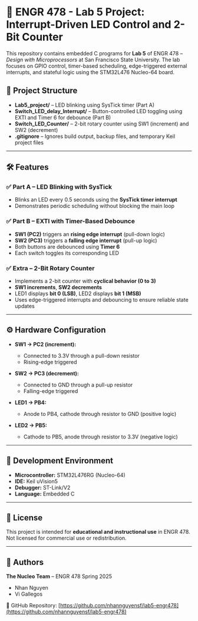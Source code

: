 # 🔧 ENGR 478 - Lab 5 Project: Interrupt-Driven LED Control and 2-Bit Counter

This repository contains embedded C programs for **Lab 5** of ENGR 478 – *Design with Microprocessors* at San Francisco State University. The lab focuses on GPIO control, timer-based scheduling, edge-triggered external interrupts, and stateful logic using the STM32L476 Nucleo-64 board.

## 📁 Project Structure

- **Lab5_project/** – LED blinking using SysTick timer (Part A)
- **Switch_LED_delay_Interrupt/** – Button-controlled LED toggling using EXTI and Timer 6 for debounce (Part B)
- **Switch_LED_Counter/** – 2-bit rotary counter using SW1 (increment) and SW2 (decrement)
- **.gitignore** – Ignores build output, backup files, and temporary Keil project files

---

## 🛠️ Features

### ✅ Part A – LED Blinking with SysTick
- Blinks an LED every 0.5 seconds using the **SysTick timer interrupt**
- Demonstrates periodic scheduling without blocking the main loop

### ✅ Part B – EXTI with Timer-Based Debounce
- **SW1 (PC2)** triggers an **rising edge interrupt** (pull-down logic)
- **SW2 (PC3)** triggers a **falling edge interrupt** (pull-up logic)
- Both buttons are debounced using **Timer 6**
- Each switch toggles its corresponding LED

### ✅ Extra – 2-Bit Rotary Counter
- Implements a 2-bit counter with **cyclical behavior (0 to 3)**
- **SW1 increments**, **SW2 decrements**
- LED1 displays **bit 0 (LSB)**, LED2 displays **bit 1 (MSB)**
- Uses edge-triggered interrupts and debouncing to ensure reliable state updates

---

## ⚙️ Hardware Configuration

- **SW1 → PC2 (increment):**
  - Connected to 3.3V through a pull-down resistor
  - Rising-edge triggered

- **SW2 → PC3 (decrement):**
  - Connected to GND through a pull-up resistor
  - Falling-edge triggered

- **LED1 → PB4:**
  - Anode to PB4, cathode through resistor to GND (positive logic)

- **LED2 → PB5:**
  - Cathode to PB5, anode through resistor to 3.3V (negative logic)

---

## 🔌 Development Environment

- **Microcontroller:** STM32L476RG (Nucleo-64)
- **IDE:** Keil uVision5
- **Debugger:** ST-Link/V2
- **Language:** Embedded C

---

## 📄 License

This project is intended for **educational and instructional use** in ENGR 478.  
Not licensed for commercial use or redistribution.

---

## 🙋 Authors

**The Nucleo Team** – ENGR 478 Spring 2025  
- Nhan Nguyen  
- Vi Gallegos

🔗 GitHub Repository: [https://github.com/nhannguyensf/lab5-engr478](https://github.com/nhannguyensf/lab5-engr478)
